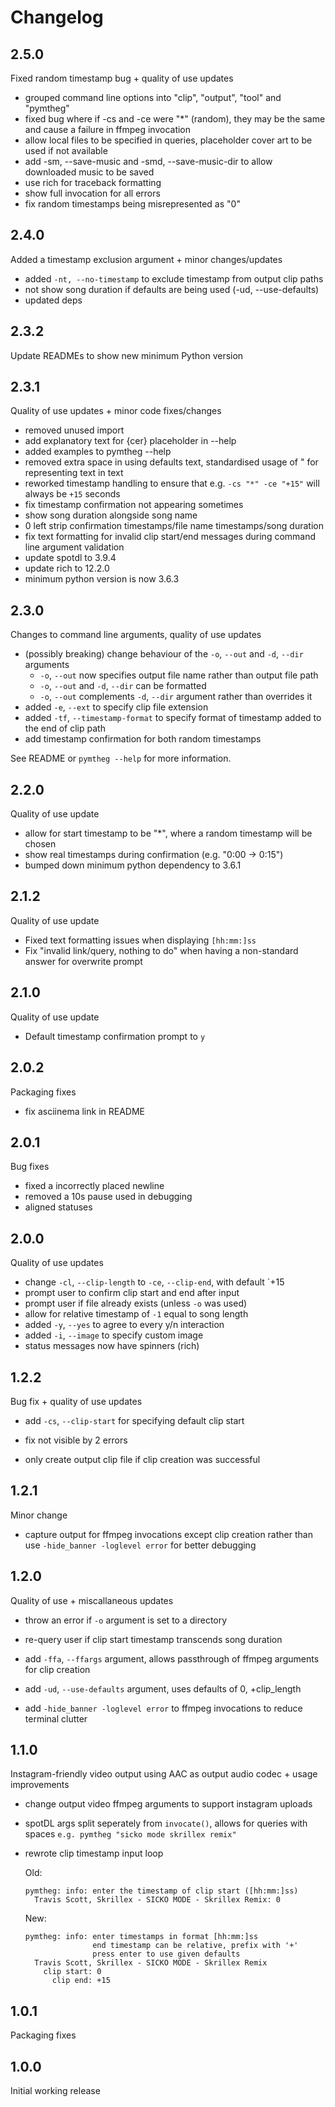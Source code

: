# Changelog

## 2.5.0

Fixed random timestamp bug + quality of use updates

- grouped command line options into "clip", "output", "tool" and "pymtheg"
- fixed bug where if -cs and -ce were "*" (random), they may be the same and cause a failure in ffmpeg invocation
- allow local files to be specified in queries, placeholder cover art to be used if not available
- add -sm, --save-music and -smd, --save-music-dir to allow downloaded music to be saved
- use rich for traceback formatting
- show full invocation for all errors
- fix random timestamps being misrepresented as "0"

## 2.4.0

Added a timestamp exclusion argument + minor changes/updates

- added `-nt, --no-timestamp` to exclude timestamp from output clip paths
- not show song duration if defaults are being used (-ud, --use-defaults)
- updated deps

## 2.3.2

Update READMEs to show new minimum Python version

## 2.3.1

Quality of use updates + minor code fixes/changes

- removed unused import
- add explanatory text for {cer} placeholder in --help
- added examples to pymtheg --help
- removed extra space in using defaults text, standardised usage of " for representing text in text
- reworked timestamp handling to ensure that e.g. `-cs "*" -ce "+15"` will always be `+15` seconds
- fix timestamp confirmation not appearing sometimes
- show song duration alongside song name
- 0 left strip confirmation timestamps/file name timestamps/song duration
- fix text formatting for invalid clip start/end messages during command line argument validation
- update spotdl to 3.9.4
- update rich to 12.2.0
- minimum python version is now 3.6.3

## 2.3.0

Changes to command line arguments, quality of use updates

- (possibly breaking) change behaviour of the `-o`, `--out` and `-d`, `--dir` arguments
  - `-o`, `--out` now specifies output file name rather than output file path
  - `-o`, `--out` and `-d`, `--dir` can be formatted
  - `-o`, `--out` complements `-d`, `--dir` argument rather than overrides it
- added `-e`, `--ext` to specify clip file extension
- added `-tf`, `--timestamp-format` to specify format of timestamp added to the end of clip path
- add timestamp confirmation for both random timestamps

See README or `pymtheg --help` for more information.

## 2.2.0

Quality of use update

- allow for start timestamp to be "*", where a random timestamp will be chosen
- show real timestamps during confirmation (e.g. "0:00 -> 0:15")
- bumped down minimum python dependency to 3.6.1

## 2.1.2

Quality of use update

- Fixed text formatting issues when displaying `[hh:mm:]ss`
- Fix "invalid link/query, nothing to do" when having a non-standard answer for overwrite prompt

## 2.1.0

Quality of use update

- Default timestamp confirmation prompt to `y`

## 2.0.2

Packaging fixes

- fix asciinema link in README

## 2.0.1

Bug fixes

- fixed a incorrectly placed newline
- removed a 10s pause used in debugging
- aligned statuses

## 2.0.0

Quality of use updates

- change `-cl`, `--clip-length` to `-ce`, `--clip-end`, with default `+15
- prompt user to confirm clip start and end after input
- prompt user if file already exists (unless `-o` was used)
- allow for relative timestamp of `-1` equal to song length
- added `-y`, `--yes` to agree to every y/n interaction
- added `-i`, `--image` to specify custom image
- status messages now have spinners (rich)

## 1.2.2

Bug fix + quality of use updates

- add `-cs`, `--clip-start` for specifying default clip start

- fix not visible by 2 errors

- only create output clip file if clip creation was successful

## 1.2.1

Minor change

- capture output for ffmpeg invocations except clip creation rather than use
  `-hide_banner -loglevel error` for better debugging

## 1.2.0

Quality of use + miscallaneous updates

- throw an error if `-o` argument is set to a directory

- re-query user if clip start timestamp transcends song duration

- add `-ffa`, `--ffargs` argument, allows passthrough of ffmpeg arguments for clip
  creation

- add `-ud`, `--use-defaults` argument, uses defaults of 0, +clip_length

- add `-hide_banner -loglevel error` to ffmpeg invocations to reduce terminal clutter

## 1.1.0

Instagram-friendly video output using AAC as output audio codec + usage improvements

- change output video ffmpeg arguments to support instagram uploads

- spotDL args split seperately from `invocate()`, allows for queries with spaces
  `e.g. pymtheg "sicko mode skrillex remix"`

- rewrote clip timestamp input loop

  Old:

  ```text
  pymtheg: info: enter the timestamp of clip start ([hh:mm:]ss)
    Travis Scott, Skrillex - SICKO MODE - Skrillex Remix: 0
  ```

  New:

  ```text
  pymtheg: info: enter timestamps in format [hh:mm:]ss
                 end timestamp can be relative, prefix with '+'
                 press enter to use given defaults
    Travis Scott, Skrillex - SICKO MODE - Skrillex Remix
      clip start: 0
        clip end: +15
  ```

## 1.0.1

Packaging fixes

## 1.0.0

Initial working release
